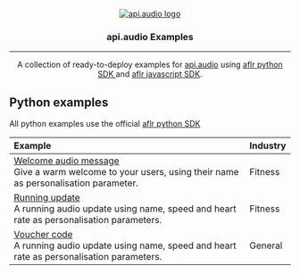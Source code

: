 <p align="center">
<a href="https://www.api.audio/" rel="noopener">
 <img src="https://d9hhrg4mnvzow.cloudfront.net/www.api.audio/ddeb49ef-logo-api-audio-isolines_10au02y000000000000028.png" alt="api.audio logo"></a>
</p>

<h3 align="center">api.audio Examples</h3>

---

<p align="center"> A collection of ready-to-deploy examples for <a href="https://www.api.audio/" rel="noopener">api.audio</a> using <a href="https://github.com/aflorithmic/aflr_python" rel="noopener"> aflr python SDK </a> and <a href="https://github.com/aflorithmic/aflr_npm" rel="noopener">aflr javascript SDK</a>.
    <br> 
</p>

## Python examples

All python examples use the official <a href="https://github.com/aflorithmic/aflr_python" rel="noopener"> aflr python SDK </a>

| Example                                                                                                                                                                                   | Industry |
| :---------------------------------------------------------------------------------------------------------------------------------------------------------------------------------------- | :------- |
| [Welcome audio message](https://github.com/aflorithmic/examples/blob/main/python/welcome.py) <br/> Give a warm welcome to your users, using their name as personalisation parameter.      | Fitness  |
| [Running update](https://github.com/aflorithmic/examples/blob/main/python/running_update.py) <br/> A running audio update using name, speed and heart rate as personalisation parameters. | Fitness  |
| [Voucher code](https://github.com/aflorithmic/examples/blob/main/python/voucher_code.py) <br/> A running audio update using name, speed and heart rate as personalisation parameters. | General  |